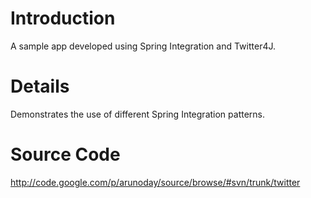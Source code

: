# Introduction #

A sample app developed using Spring Integration and Twitter4J.

# Details #

Demonstrates the use of different Spring Integration patterns.

# Source Code #

http://code.google.com/p/arunoday/source/browse/#svn/trunk/twitter